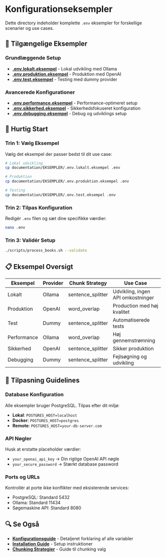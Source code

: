 # Konfigurationseksempler

Dette directory indeholder komplette `.env` eksempler for forskellige scenarier og use cases.

## 📁 **Tilgængelige Eksempler**

### **Grundlæggende Setup**
- **[.env.lokalt.eksempel](.env.lokalt.eksempel)** - Lokal udvikling med Ollama
- **[.env.produktion.eksempel](.env.produktion.eksempel)** - Produktion med OpenAI
- **[.env.test.eksempel](.env.test.eksempel)** - Testing med dummy provider

### **Avancerede Konfigurationer**
- **[.env.performance.eksempel](.env.performance.eksempel)** - Performance-optimeret setup
- **[.env.sikkerhed.eksempel](.env.sikkerhed.eksempel)** - Sikkerhedsfokuseret konfiguration
- **[.env.debugging.eksempel](.env.debugging.eksempel)** - Debug og udviklings setup

## 🚀 **Hurtig Start**

### Trin 1: Vælg Eksempel
Vælg det eksempel der passer bedst til dit use case:

```bash
# Lokal udvikling
cp documentation/EKSEMPLER/.env.lokalt.eksempel .env

# Produktion
cp documentation/EKSEMPLER/.env.produktion.eksempel .env

# Testing
cp documentation/EKSEMPLER/.env.test.eksempel .env
```

### Trin 2: Tilpas Konfiguration
Redigér `.env` filen og sæt dine specifikke værdier:

```bash
nano .env
```

### Trin 3: Validér Setup
```bash
./scripts/process_books.sh --validate
```

## 📋 **Eksempel Oversigt**

| Eksempel | Provider | Chunk Strategy | Use Case |
|----------|----------|----------------|----------|
| Lokalt | Ollama | sentence_splitter | Udvikling, ingen API omkostninger |
| Produktion | OpenAI | word_overlap | Production med høj kvalitet |
| Test | Dummy | sentence_splitter | Automatiserede tests |
| Performance | Ollama | word_overlap | Høj gennemstrømning |
| Sikkerhed | OpenAI | sentence_splitter | Sikker produktion |
| Debugging | Dummy | sentence_splitter | Fejlsøgning og udvikling |

## 🔧 **Tilpasning Guidelines**

### Database Konfiguration
Alle eksempler bruger PostgreSQL. Tilpas efter dit miljø:
- **Lokal**: `POSTGRES_HOST=localhost`
- **Docker**: `POSTGRES_HOST=postgres`
- **Remote**: `POSTGRES_HOST=your-db-server.com`

### API Nøgler
Husk at erstatte placeholder værdier:
- `your_openai_api_key` → Din rigtige OpenAI API nøgle
- `your_secure_password` → Stærkt database password

### Ports og URLs
Kontrollér at porte ikke konflikter med eksisterende services:
- PostgreSQL: Standard 5432
- Ollama: Standard 11434
- Søgemaskine API: Standard 8080

## 🔍 **Se Også**

- **[Konfigurationsguide](../KONFIGURATION.md)** - Detaljeret forklaring af alle variabler
- **[Installation Guide](../BRUGERGUIDER/INSTALLATION.md)** - Setup instruktioner
- **[Chunking Strategier](../TEKNISK/CHUNKING_STRATEGIER.md)** - Guide til chunking valg
